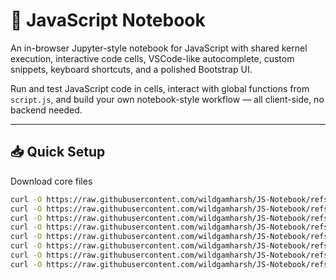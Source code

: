 # 🧠 JavaScript Notebook

An in-browser Jupyter-style notebook for JavaScript with shared kernel execution, interactive code cells, VSCode-like autocomplete, custom snippets, keyboard shortcuts, and a polished Bootstrap UI.

Run and test JavaScript code in cells, interact with global functions from `script.js`, and build your own notebook-style workflow — all client-side, no backend needed.

---

## 📥 Quick Setup

Download core files

```bash
curl -O https://raw.githubusercontent.com/wildgamharsh/JS-Notebook/refs/heads/main/js/cell.js
curl -O https://raw.githubusercontent.com/wildgamharsh/JS-Notebook/refs/heads/main/js/notebook.js
curl -O https://raw.githubusercontent.com/wildgamharsh/JS-Notebook/refs/heads/main/js/scriptEditor.js
curl -O https://raw.githubusercontent.com/wildgamharsh/JS-Notebook/refs/heads/main/js/storage.js
curl -O https://raw.githubusercontent.com/wildgamharsh/JS-Notebook/refs/heads/main/js/theme.js
curl -O https://raw.githubusercontent.com/wildgamharsh/JS-Notebook/refs/heads/main/styles/custom-bootstrap.css
curl -O https://raw.githubusercontent.com/wildgamharsh/JS-Notebook/refs/heads/main/styles/notebook.css
curl -O https://raw.githubusercontent.com/wildgamharsh/JS-Notebook/refs/heads/main/index.html



```
